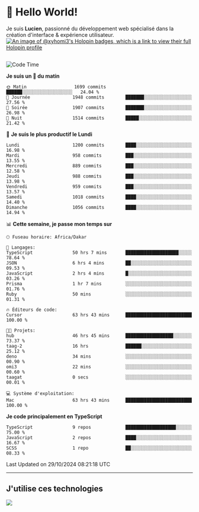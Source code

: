 # 👋 Hello World!

Je suis **Lucien**, passionné du développement web spécialisé dans la création d'interface & expérience utilisateur.
[![An image of @xyhomi3's Holopin badges, which is a link to view their full Holopin profile](https://holopin.me/xyhomi3)](https://holopin.io/@xyhomi3)

##

<!--START_SECTION:waka-->
![Code Time](http://img.shields.io/badge/Code%20Time-2%2C432%20hrs%2037%20mins-blue)

**Je suis un 🐤 du matin** 

```text
🌞 Matin                  1699 commits        ██████░░░░░░░░░░░░░░░░░░░   24.04 % 
🌆 Journée                1948 commits        ███████░░░░░░░░░░░░░░░░░░   27.56 % 
🌃 Soirée                 1907 commits        ███████░░░░░░░░░░░░░░░░░░   26.98 % 
🌙 Nuit                   1514 commits        █████░░░░░░░░░░░░░░░░░░░░   21.42 % 
```
📅 **Je suis le plus productif le Lundi** 

```text
Lundi                    1200 commits        ████░░░░░░░░░░░░░░░░░░░░░   16.98 % 
Mardi                    958 commits         ███░░░░░░░░░░░░░░░░░░░░░░   13.55 % 
Mercredi                 889 commits         ███░░░░░░░░░░░░░░░░░░░░░░   12.58 % 
Jeudi                    988 commits         ███░░░░░░░░░░░░░░░░░░░░░░   13.98 % 
Vendredi                 959 commits         ███░░░░░░░░░░░░░░░░░░░░░░   13.57 % 
Samedi                   1018 commits        ████░░░░░░░░░░░░░░░░░░░░░   14.40 % 
Dimanche                 1056 commits        ████░░░░░░░░░░░░░░░░░░░░░   14.94 % 
```


📊 **Cette semaine, je passe mon temps sur** 

```text
🕑︎ Fuseau horaire: Africa/Dakar

💬 Langages: 
TypeScript               50 hrs 7 mins       ████████████████████░░░░░   78.64 % 
JSON                     6 hrs 4 mins        ██░░░░░░░░░░░░░░░░░░░░░░░   09.53 % 
JavaScript               2 hrs 4 mins        █░░░░░░░░░░░░░░░░░░░░░░░░   03.26 % 
Prisma                   1 hr 7 mins         ░░░░░░░░░░░░░░░░░░░░░░░░░   01.76 % 
Ruby                     50 mins             ░░░░░░░░░░░░░░░░░░░░░░░░░   01.31 % 

🔥 Éditeurs de code: 
Cursor                   63 hrs 43 mins      █████████████████████████   100.00 % 

🐱‍💻 Projets: 
hub                      46 hrs 45 mins      ██████████████████░░░░░░░   73.37 % 
taag-2                   16 hrs              ██████░░░░░░░░░░░░░░░░░░░   25.12 % 
deno                     34 mins             ░░░░░░░░░░░░░░░░░░░░░░░░░   00.90 % 
omi3                     22 mins             ░░░░░░░░░░░░░░░░░░░░░░░░░   00.60 % 
taagat                   0 secs              ░░░░░░░░░░░░░░░░░░░░░░░░░   00.01 % 

💻 Système d'exploitation: 
Mac                      63 hrs 43 mins      █████████████████████████   100.00 % 
```

**Je code principalement en TypeScript** 

```text
TypeScript               9 repos             ███████████████████░░░░░░   75.00 % 
JavaScript               2 repos             ████░░░░░░░░░░░░░░░░░░░░░   16.67 % 
SCSS                     1 repo              ██░░░░░░░░░░░░░░░░░░░░░░░   08.33 % 
```




 Last Updated on 29/10/2024 08:21:18 UTC
<!--END_SECTION:waka-->
---

## J'utilise ces technologies

<p align="left">
  <a href="https://skillicons.dev">
    <img src="https://skillicons.dev/icons?i=ts,js,md,scss,tailwind,react,docker,express,astro,vite,nextjs,vercel,figma,ableton" />
  </a>
</p>

